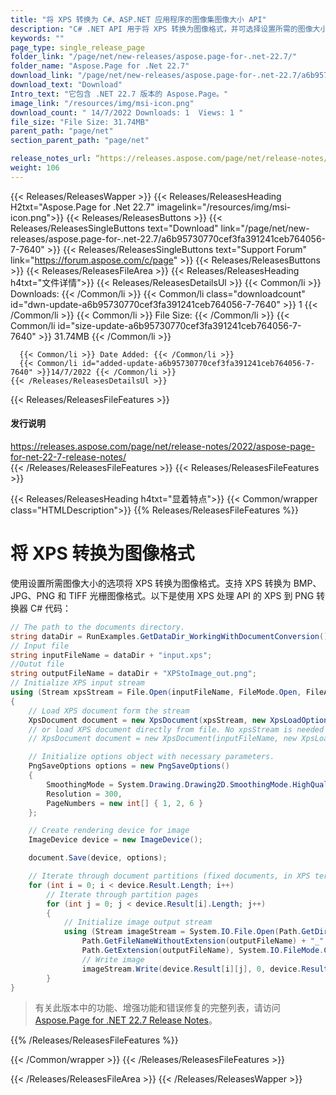 ```yaml
---
title: "将 XPS 转换为 C#、ASP.NET 应用程序的图像集图像大小 API"
description: "C# .NET API 用于将 XPS 转换为图像格式，并可选择设置所需的图像大小。支持 XPS 转换为 BMP、JPG、PNG 和 TIFF 光栅图像格式。"
keywords: ""
page_type: single_release_page
folder_link: "/page/net/new-releases/aspose.page-for-.net-22.7/"
folder_name: "Aspose.Page for .Net 22.7"
download_link: "/page/net/new-releases/aspose.page-for-.net-22.7/a6b95730770cef3fa391241ceb764056-7-7640"
download_text: "Download"
Intro_text: "它包含 .NET 22.7 版本的 Aspose.Page。"
image_link: "/resources/img/msi-icon.png"
download_count: " 14/7/2022 Downloads: 1  Views: 1 "
file_size: "File Size: 31.74MB"
parent_path: "page/net"
section_parent_path: "page/net"

release_notes_url: “https://releases.aspose.com/page/net/release-notes/2022/aspose-page-for-net-22-7-release-notes/”
weight: 106
---
```


{{< Releases/ReleasesWapper >}}
{{< Releases/ReleasesHeading H2txt="Aspose.Page for .Net 22.7" imagelink="/resources/img/msi-icon.png">}}
{{< Releases/ReleasesButtons >}}
{{< Releases/ReleasesSingleButtons text="Download" link="/page/net/new-releases/aspose.page-for-.net-22.7/a6b95730770cef3fa391241ceb764056-7-7640" >}}
{{< Releases/ReleasesSingleButtons text="Support Forum" link="https://forum.aspose.com/c/page" >}}
{{< Releases/ReleasesButtons >}}
{{< Releases/ReleasesFileArea >}}
{{< Releases/ReleasesHeading h4txt="文件详情">}}
{{< Releases/ReleasesDetailsUl >}}
{{< Common/li >}} Downloads: {{< /Common/li >}}
{{< Common/li class="downloadcount" id="dwn-update-a6b95730770cef3fa391241ceb764056-7-7640" >}} 1 {{< /Common/li >}}
{{< Common/li >}} File Size: {{< /Common/li >}}
{{< Common/li id="size-update-a6b95730770cef3fa391241ceb764056-7-7640" >}} 31.74MB {{< /Common/li >}}

      {{< Common/li >}} Date Added: {{< /Common/li >}}
      {{< Common/li id="added-update-a6b95730770cef3fa391241ceb764056-7-7640" >}}14/7/2022 {{< /Common/li >}}
    {{< /Releases/ReleasesDetailsUl >}}

{{< Releases/ReleasesFileFeatures >}}
<h4>发行说明</h4><div><a href='https://releases.aspose.com/page/net/release-notes/2022/aspose-page-for-net-22-7-release-notes/'>https://releases.aspose.com/page/net/release-notes/2022/aspose-page-for-net-22-7-release-notes/</a></div>
{{< /Releases/ReleasesFileFeatures >}}
{{< Releases/ReleasesFileFeatures >}}

{{< Releases/ReleasesHeading h4txt="显着特点">}}
{{< Common/wrapper class="HTMLDescription">}}
{{% Releases/ReleasesFileFeatures %}}

 

# 将 XPS 转换为图像格式

使用设置所需图像大小的选项将 XPS 转换为图像格式。支持 XPS 转换为 BMP、JPG、PNG 和 TIFF 光栅图像格式。以下是使用 XPS 处理 API 的 XPS 到 PNG 转换器 C# 代码：

```csharp
// The path to the documents directory.
string dataDir = RunExamples.GetDataDir_WorkingWithDocumentConversion();
// Input file
string inputFileName = dataDir + "input.xps";
//Outut file 
string outputFileName = dataDir + "XPStoImage_out.png";
// Initialize XPS input stream
using (Stream xpsStream = File.Open(inputFileName, FileMode.Open, FileAccess.Read))
{
    // Load XPS document form the stream
    XpsDocument document = new XpsDocument(xpsStream, new XpsLoadOptions());
    // or load XPS document directly from file. No xpsStream is needed then.
    // XpsDocument document = new XpsDocument(inputFileName, new XpsLoadOptions());

    // Initialize options object with necessary parameters.
    PngSaveOptions options = new PngSaveOptions()
    {
        SmoothingMode = System.Drawing.Drawing2D.SmoothingMode.HighQuality,
        Resolution = 300,
        PageNumbers = new int[] { 1, 2, 6 }
    };

    // Create rendering device for image
    ImageDevice device = new ImageDevice();

    document.Save(device, options);

    // Iterate through document partitions (fixed documents, in XPS terms)
    for (int i = 0; i < device.Result.Length; i++)
        // Iterate through partition pages
        for (int j = 0; j < device.Result[i].Length; j++)
        {
            // Initialize image output stream
            using (Stream imageStream = System.IO.File.Open(Path.GetDirectoryName(outputFileName) +
                Path.GetFileNameWithoutExtension(outputFileName) + "_" + (i + 1) + "_" + (j + 1) +
                Path.GetExtension(outputFileName), System.IO.FileMode.Create, System.IO.FileAccess.Write))
                // Write image
                imageStream.Write(device.Result[i][j], 0, device.Result[i][j].Length);
        }
}
```

> 有关此版本中的功能、增强功能和错误修复的完整列表，请访问 [Aspose.Page for .NET 22.7 Release Notes](https://releases.aspose.com/page/net/release-notes/2022/aspose-page-for-net-22-7-release-notes/)。

{{% /Releases/ReleasesFileFeatures %}}

{{< /Common/wrapper >}}
{{< /Releases/ReleasesFileFeatures >}}

{{< /Releases/ReleasesFileArea >}}
{{< /Releases/ReleasesWapper >}}


